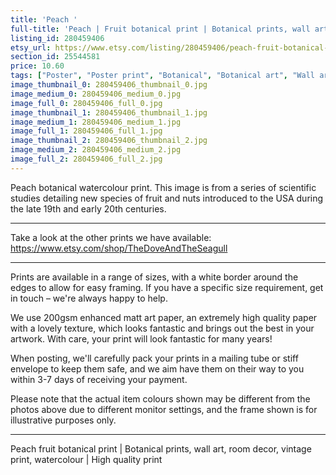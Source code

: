 ```yaml
---
title: 'Peach '
full-title: 'Peach | Fruit botanical print | Botanical prints, wall art, room decor, vintage print, watercolour | High quality print'
listing_id: 280459406
etsy_url: https://www.etsy.com/listing/280459406/peach-fruit-botanical-print-botanical?utm_source=site&utm_medium=api&utm_campaign=api
section_id: 25544581
price: 10.60
tags: ["Poster", "Poster print", "Botanical", "Botanical art", "Wall art", "Botanical poster", "Vintage", "Plant", "Watercolour", "Fruit", "Vintage print", "Peach", "High quality print"]
image_thumbnail_0: 280459406_thumbnail_0.jpg
image_medium_0: 280459406_medium_0.jpg
image_full_0: 280459406_full_0.jpg
image_thumbnail_1: 280459406_thumbnail_1.jpg
image_medium_1: 280459406_medium_1.jpg
image_full_1: 280459406_full_1.jpg
image_thumbnail_2: 280459406_thumbnail_2.jpg
image_medium_2: 280459406_medium_2.jpg
image_full_2: 280459406_full_2.jpg
---
```

Peach botanical watercolour print. This image is from a series of scientific studies detailing new species of fruit and nuts introduced to the USA during the late 19th and early 20th centuries.

---

Take a look at the other prints we have available:
https://www.etsy.com/shop/TheDoveAndTheSeagull

---

Prints are available in a range of sizes, with a white border around the edges to allow for easy framing. If you have a specific size requirement, get in touch – we&#39;re always happy to help.

We use 200gsm enhanced matt art paper, an extremely high quality paper with a lovely texture, which looks fantastic and brings out the best in your artwork. With care, your print will look fantastic for many years!

When posting, we&#39;ll carefully pack your prints in a mailing tube or stiff envelope to keep them safe, and we aim have them on their way to you within 3-7 days of receiving your payment.

Please note that the actual item colours shown may be different from the photos above due to different monitor settings, and the frame shown is for illustrative purposes only.

---

Peach fruit botanical print | Botanical prints, wall art, room decor, vintage print, watercolour | High quality print

